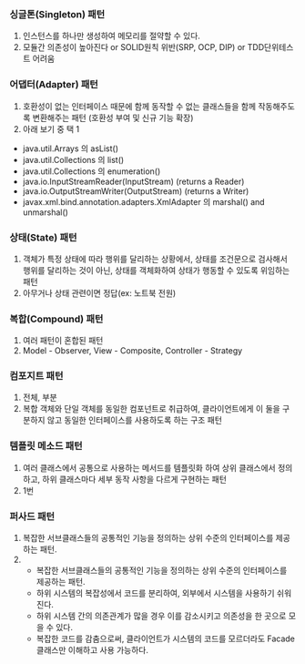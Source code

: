 ### 싱글톤(Singleton) 패턴

1. 인스턴스를 하나만 생성하여 메모리를 절약할 수 있다.
2. 모듈간 의존성이 높아진다 or SOLID원칙 위반(SRP, OCP, DIP) or TDD단위테스트 어려움

### 어댑터(Adapter) 패턴

1. 호환성이 없는 인터페이스 때문에 함께 동작할 수 없는 클래스들을 함께 작동해주도록 변환해주는 패턴 (호환성 부여 및 신규 기능 확장)
2. 아래 보기 중 택 1

- java.util.Arrays 의 asList()
- java.util.Collections 의 list()
- java.util.Collections 의 enumeration()
- java.io.InputStreamReader(InputStream) (returns a Reader)
- java.io.OutputStreamWriter(OutputStream) (returns a Writer)
- javax.xml.bind.annotation.adapters.XmlAdapter 의 marshal() and unmarshal()

### 상태(State) 패턴

1. 객체가 특정 상태에 따라 행위를 달리하는 상황에서, 상태를 조건문으로 검사해서 행위를 달리하는 것이 아닌, 상태를 객체화하여 상태가 행동할 수 있도록 위임하는 패턴
2. 아무거나 상태 관련이면 정답(ex: 노트북 전원)

### 복합(Compound) 패턴

1. 여러 패턴이 혼합된 패턴
2. Model - Observer, View - Composite, Controller - Strategy

### 컴포지트 패턴

1. 전체, 부분
2. 복합 객체와 단일 객체를 동일한 컴포넌트로 취급하여, 클라이언트에게 이 둘을 구분하지 않고 동일한 인터페이스를 사용하도록 하는 구조 패턴

### 템플릿 메소드 패턴

1. 여러 클래스에서 공통으로 사용하는 메서드를 템플릿화 하여 상위 클래스에서 정의하고, 하위 클래스마다 세부 동작 사항을 다르게 구현하는 패턴
2. 1번

### 퍼사드 패턴

1. 복잡한 서브클래스들의 공통적인 기능을 정의하는 상위 수준의 인터페이스를 제공하는 패턴.
2. - 복잡한 서브클래스들의 공통적인 기능을 정의하는 상위 수준의 인터페이스를 제공하는 패턴.
   - 하위 시스템의 복잡성에서 코드를 분리하여, 외부에서 시스템을 사용하기 쉬워진다.
   - 하위 시스템 간의 의존관계가 많을 경우 이를 감소시키고 의존성을 한 곳으로 모을 수 있다.
   - 복잡한 코드를 감춤으로써, 클라이언트가 시스템의 코드를 모르더라도 Facade클래스만 이해하고 사용 가능하다.

